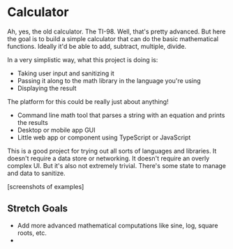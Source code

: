# Calculator

Ah, yes, the old calculator. The TI-98. Well, that's pretty advanced. But here the goal is to build a simple calculator that can do the basic mathematical functions. Ideally it'd be able to add, subtract, multiple, divide.

In a very simplistic way, what this project is doing is:
- Taking user input and sanitizing it
- Passing it along to the math library in the language you're using
- Displaying the result

The platform for this could be really just about anything!

- Command line math tool that parses a string with an equation and prints the results
- Desktop or mobile app GUI
- Little web app or component using TypeScript or JavaScript

This is a good project for trying out all sorts of languages and libraries. It doesn't require a data store or networking. It doesn't require an overly complex UI. But it's also not extremely trivial. There's some state to manage and data to sanitize.

[screenshots of examples]

## Stretch Goals

- Add more advanced mathematical computations like sine, log, square roots, etc. 
- 